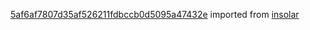 [5af6af7807d35af526211fdbccb0d5095a47432e](https://github.com/insolar/insolar/commit/5af6af7807d35af526211fdbccb0d5095a47432e) imported from [insolar](https://github.com/insolar/insolar)
